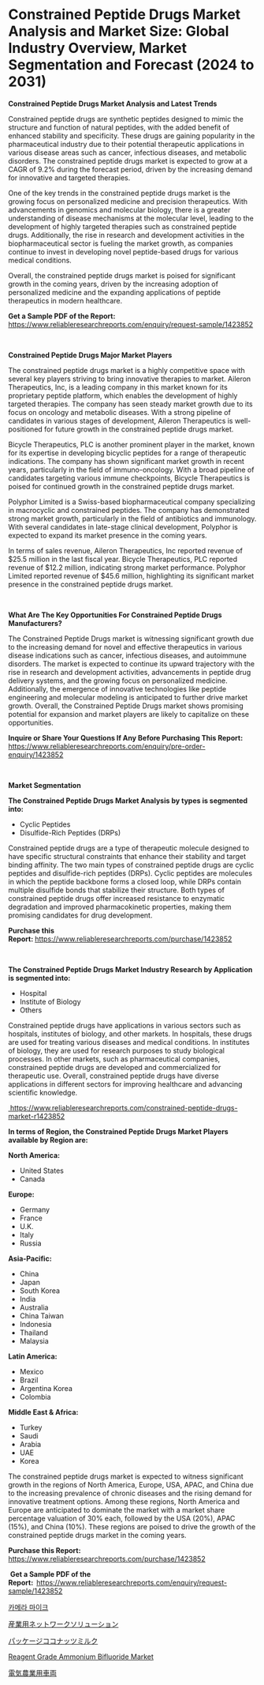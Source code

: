 <p><h1>Constrained Peptide Drugs Market Analysis and Market Size: Global Industry Overview, Market Segmentation and Forecast (2024 to 2031)</h1></p><p><strong>Constrained Peptide Drugs Market Analysis and Latest Trends</strong></p>
<p><p>Constrained peptide drugs are synthetic peptides designed to mimic the structure and function of natural peptides, with the added benefit of enhanced stability and specificity. These drugs are gaining popularity in the pharmaceutical industry due to their potential therapeutic applications in various disease areas such as cancer, infectious diseases, and metabolic disorders. The constrained peptide drugs market is expected to grow at a CAGR of 9.2% during the forecast period, driven by the increasing demand for innovative and targeted therapies.</p><p>One of the key trends in the constrained peptide drugs market is the growing focus on personalized medicine and precision therapeutics. With advancements in genomics and molecular biology, there is a greater understanding of disease mechanisms at the molecular level, leading to the development of highly targeted therapies such as constrained peptide drugs. Additionally, the rise in research and development activities in the biopharmaceutical sector is fueling the market growth, as companies continue to invest in developing novel peptide-based drugs for various medical conditions.</p><p>Overall, the constrained peptide drugs market is poised for significant growth in the coming years, driven by the increasing adoption of personalized medicine and the expanding applications of peptide therapeutics in modern healthcare.</p></p>
<p><strong>Get a Sample PDF of the Report:&nbsp;</strong> <a href="https://www.reliableresearchreports.com/enquiry/request-sample/1423852">https://www.reliableresearchreports.com/enquiry/request-sample/1423852</a></p>
<p>&nbsp;</p>
<p><strong>Constrained Peptide Drugs Major Market Players</strong></p>
<p><p>The constrained peptide drugs market is a highly competitive space with several key players striving to bring innovative therapies to market. Aileron Therapeutics, Inc, is a leading company in this market known for its proprietary peptide platform, which enables the development of highly targeted therapies. The company has seen steady market growth due to its focus on oncology and metabolic diseases. With a strong pipeline of candidates in various stages of development, Aileron Therapeutics is well-positioned for future growth in the constrained peptide drugs market.</p><p>Bicycle Therapeutics, PLC is another prominent player in the market, known for its expertise in developing bicyclic peptides for a range of therapeutic indications. The company has shown significant market growth in recent years, particularly in the field of immuno-oncology. With a broad pipeline of candidates targeting various immune checkpoints, Bicycle Therapeutics is poised for continued growth in the constrained peptide drugs market.</p><p>Polyphor Limited is a Swiss-based biopharmaceutical company specializing in macrocyclic and constrained peptides. The company has demonstrated strong market growth, particularly in the field of antibiotics and immunology. With several candidates in late-stage clinical development, Polyphor is expected to expand its market presence in the coming years.</p><p>In terms of sales revenue, Aileron Therapeutics, Inc reported revenue of $25.5 million in the last fiscal year. Bicycle Therapeutics, PLC reported revenue of $12.2 million, indicating strong market performance. Polyphor Limited reported revenue of $45.6 million, highlighting its significant market presence in the constrained peptide drugs market.</p></p>
<p>&nbsp;</p>
<p><strong>What Are The Key Opportunities For Constrained Peptide Drugs Manufacturers?</strong></p>
<p><p>The Constrained Peptide Drugs market is witnessing significant growth due to the increasing demand for novel and effective therapeutics in various disease indications such as cancer, infectious diseases, and autoimmune disorders. The market is expected to continue its upward trajectory with the rise in research and development activities, advancements in peptide drug delivery systems, and the growing focus on personalized medicine. Additionally, the emergence of innovative technologies like peptide engineering and molecular modeling is anticipated to further drive market growth. Overall, the Constrained Peptide Drugs market shows promising potential for expansion and market players are likely to capitalize on these opportunities.</p></p>
<p><strong>Inquire or Share Your Questions If Any Before Purchasing This Report:</strong> <a href="https://www.reliableresearchreports.com/enquiry/pre-order-enquiry/1423852">https://www.reliableresearchreports.com/enquiry/pre-order-enquiry/1423852</a></p>
<p>&nbsp;</p>
<p><strong>Market Segmentation</strong></p>
<p><strong>The Constrained Peptide Drugs Market Analysis by types is segmented into:</strong></p>
<p><ul><li>Cyclic Peptides</li><li>Disulfide-Rich Peptides (DRPs)</li></ul></p>
<p><p>Constrained peptide drugs are a type of therapeutic molecule designed to have specific structural constraints that enhance their stability and target binding affinity. The two main types of constrained peptide drugs are cyclic peptides and disulfide-rich peptides (DRPs). Cyclic peptides are molecules in which the peptide backbone forms a closed loop, while DRPs contain multiple disulfide bonds that stabilize their structure. Both types of constrained peptide drugs offer increased resistance to enzymatic degradation and improved pharmacokinetic properties, making them promising candidates for drug development.</p></p>
<p><strong>Purchase this Report:&nbsp;</strong><a href="https://www.reliableresearchreports.com/purchase/1423852">https://www.reliableresearchreports.com/purchase/1423852</a></p>
<p>&nbsp;</p>
<p><strong>The Constrained Peptide Drugs Market Industry Research by Application is segmented into:</strong></p>
<p><ul><li>Hospital</li><li>Institute of Biology</li><li>Others</li></ul></p>
<p><p>Constrained peptide drugs have applications in various sectors such as hospitals, institutes of biology, and other markets. In hospitals, these drugs are used for treating various diseases and medical conditions. In institutes of biology, they are used for research purposes to study biological processes. In other markets, such as pharmaceutical companies, constrained peptide drugs are developed and commercialized for therapeutic use. Overall, constrained peptide drugs have diverse applications in different sectors for improving healthcare and advancing scientific knowledge.</p></p>
<p><a href="https://www.reliableresearchreports.com/constrained-peptide-drugs-market-r1423852">&nbsp;https://www.reliableresearchreports.com/constrained-peptide-drugs-market-r1423852</a></p>
<p><strong>In terms of Region, the Constrained Peptide Drugs Market Players available by Region are:</strong></p>
<p>
    <p> <strong> North America: </strong>
        <ul>
            <li>United States</li>
            <li>Canada</li>
        </ul>
        </p> 
    <p> <strong> Europe: </strong>
        <ul>
            <li>Germany</li>
            <li>France</li>
            <li>U.K.</li>
            <li>Italy</li>
            <li>Russia</li>
        </ul>
        </p> 
    <p> <strong> Asia-Pacific: </strong>
        <ul>
            <li>China</li>
            <li>Japan</li>
            <li>South Korea</li>
            <li>India</li>
            <li>Australia</li>
            <li>China Taiwan</li>
            <li>Indonesia</li>
            <li>Thailand</li>
            <li>Malaysia</li>
        </ul>
        </p> 
    <p> <strong> Latin America: </strong>
        <ul>
            <li>Mexico</li>
            <li>Brazil</li>
            <li>Argentina Korea</li>
            <li>Colombia</li>
        </ul>
        </p> 
    <p> <strong> Middle East & Africa: </strong>
        <ul>
            <li>Turkey</li>
            <li>Saudi</li>
            <li>Arabia</li>
            <li>UAE</li>
            <li>Korea</li>
        </ul>
    </p>
    </p>
<p><p>The constrained peptide drugs market is expected to witness significant growth in the regions of North America, Europe, USA, APAC, and China due to the increasing prevalence of chronic diseases and the rising demand for innovative treatment options. Among these regions, North America and Europe are anticipated to dominate the market with a market share percentage valuation of 30% each, followed by the USA (20%), APAC (15%), and China (10%). These regions are poised to drive the growth of the constrained peptide drugs market in the coming years.</p></p>
<p><strong>Purchase this Report: </strong><a href="https://www.reliableresearchreports.com/purchase/1423852">https://www.reliableresearchreports.com/purchase/1423852</a></p>
<p>&nbsp;<strong>Get a Sample PDF of the Report:&nbsp;&nbsp;</strong><a href="https://www.reliableresearchreports.com/enquiry/request-sample/1423852">https://www.reliableresearchreports.com/enquiry/request-sample/1423852</a></p>
<p><strong></strong></p>
<p><p><a href="https://medium.com/@dandier2003/%EC%B9%B4%EB%A9%94%EB%9D%BC-%EB%A7%88%EC%9D%B4%ED%81%AC-%EC%8B%9C%EC%9E%A5-%EC%9C%A0%ED%98%95-%EC%9D%91%EC%9A%A9-%EB%B6%84%EC%95%BC-%EB%B0%8F-%EC%A7%80%EB%A6%AC%EB%B3%84-%EC%A2%85%ED%95%A9-%ED%8F%89%EA%B0%80-aeaeb2f07416">카메라 마이크</a></p><p><a href="https://medium.com/@jaremington56/%E5%B7%A5%E6%A5%AD%E7%94%A8%E3%83%8D%E3%83%83%E3%83%88%E3%83%AF%E3%83%BC%E3%82%AF%E3%82%BD%E3%83%AA%E3%83%A5%E3%83%BC%E3%82%B7%E3%83%A7%E3%83%B3%E5%B8%82%E5%A0%B4%E5%B1%95%E6%9C%9B-%E6%A5%AD%E7%95%8C%E6%A6%82%E8%A6%81%E3%81%A8%E4%BA%88%E6%B8%AC-2024%E5%B9%B4%E3%81%8B%E3%82%892031%E5%B9%B4-99f6d69fcf64">産業用ネットワークソリューション</a></p><p><a href="https://medium.com/@rexkhler2023/%E3%83%91%E3%83%83%E3%82%B1%E3%83%BC%E3%82%B8%E5%85%A5%E3%82%8A%E3%82%B3%E3%82%B3%E3%83%8A%E3%83%83%E3%83%84%E3%83%9F%E3%83%AB%E3%82%AF%E5%B8%82%E5%A0%B4%E3%81%AF-%E5%B8%82%E5%A0%B4%E3%82%B7%E3%82%A7%E3%82%A2-%E3%82%B5%E3%82%A4%E3%82%BA-2031%E5%B9%B4%E3%81%BE%E3%81%A7%E3%81%AE%E4%BA%88%E6%B8%AC%E3%81%AB%E7%84%A6%E7%82%B9%E3%82%92%E5%BD%93%E3%81%A6%E3%81%A6%E3%81%84%E3%81%BE%E3%81%99-ddc0b6daabea">パッケージココナッツミルク</a></p><p><a href="https://issuu.com/reportprime-2/docs/reagent-grade-ammonium-bifluoride-market-size-2030">Reagent Grade Ammonium Bifluoride Market</a></p><p><a href="https://github.com/klon646/Market-Research-Report-List-1/blob/main/862935447190.md">電気農業用車両</a></p></p>